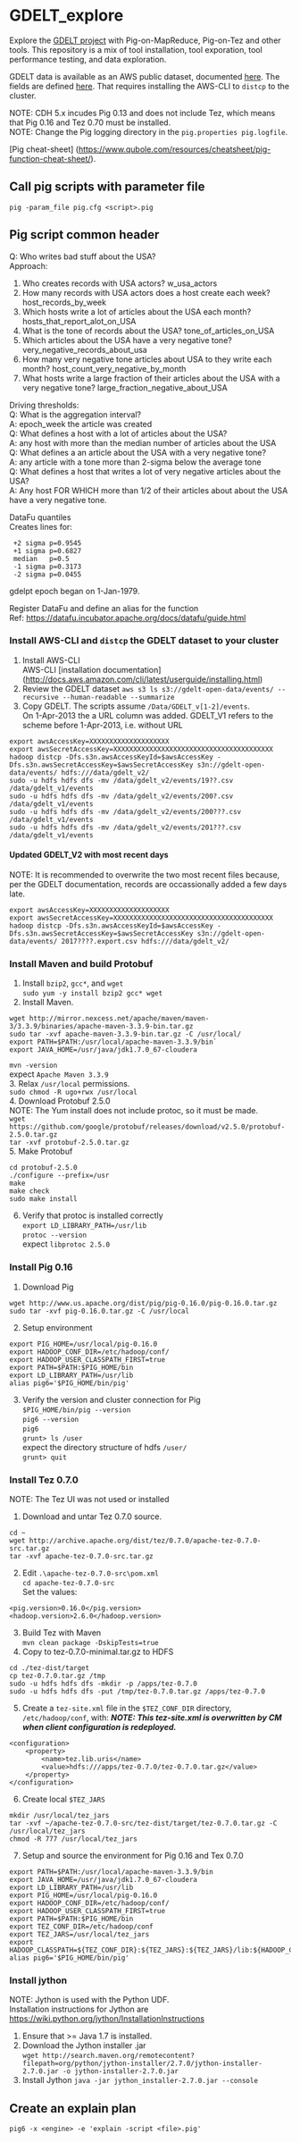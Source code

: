 # GDELT_explore
Explore the [GDELT project](http://gdeltproject.org/ "GDELT project") with Pig-on-MapReduce, Pig-on-Tez and other tools.  This repository is a mix of tool installation, tool exporation, tool performance testing, and data exploration.  

GDELT data is available as an AWS public dataset, documented [here](https://aws.amazon.com/public-datasets/gdelt/).  The fields are defined [here](http://data.gdeltproject.org/documentation/GDELT-Data_Format_Codebook.pdf).  That requires installing the AWS-CLI to `distcp` to the cluster.  

NOTE:  CDH 5.x incudes Pig 0.13 and does not include Tez, which means that Pig 0.16 and Tez 0.70 must be installed.  
NOTE:  Change the Pig logging directory in the `pig.properties pig.logfile`.

[Pig cheat-sheet] (https://www.qubole.com/resources/cheatsheet/pig-function-cheat-sheet/).  

## Call pig scripts with parameter file
`pig -param_file pig.cfg <script>.pig`

## Pig script common header
Q:  Who writes bad stuff about the USA?  
Approach:
  1. Who creates records with USA actors?
      w_usa_actors
  2. How many records with USA actors does a host create each week?
      host_records_by_week
   3. Which hosts write a lot of articles about the USA each month?
      hosts_that_report_alot_on_USA
   4. What is the tone of records about the USA?
      tone_of_articles_on_USA
   5. Which articles about the USA have a very negative tone?
      very_negative_records_about_usa
   6. How many very negative tone articles about USA to they write each month?
      host_count_very_negative_by_month
   7. What hosts write a large fraction of their articles about the USA with a very negative tone?
      large_fraction_negative_about_USA

Driving thresholds:  
     Q:  What is the aggregation interval?  
         A: epoch_week the article was created  
     Q: What defines a host with a lot of articles about the USA?  
         A: any host with more than the median number of articles about the USA  
     Q: What defines a an article about the USA with a very negative tone?  
         A: any article with a tone more than 2-sigma below the average tone  
     Q: What defines a host that writes a lot of very negative articles about the USA?  
         A: Any host FOR WHICH more than 1/2 of their articles about about the USA  
             have a very negative tone.  

DataFu quantiles    
Creates lines for:  
```
 +2 sigma p=0.9545  
 +1 sigma p=0.6827  
 median   p=0.5  
 -1 sigma p=0.3173  
 -2 sigma p=0.0455
```

gdelpt epoch began on 1-Jan-1979.  

Register DataFu and define an alias for the function  
Ref:  https://datafu.incubator.apache.org/docs/datafu/guide.html  

### Install AWS-CLI and `distcp` the GDELT dataset to your cluster
1. Install AWS-CLI  
AWS-CLI [installation documentation] (http://docs.aws.amazon.com/cli/latest/userguide/installing.html)
2. Review the GDELT dataset
`aws s3 ls s3://gdelt-open-data/events/ --recursive --human-readable --summarize`
3. Copy GDELT.  The scripts assume `/Data/GDELT_v[1-2]/events`.  
On 1-Apr-2013 the a URL column was added.  GDELT_V1 refers to the scheme before 1-Apr-2013, i.e. without URL 
```
export awsAccessKey=XXXXXXXXXXXXXXXXXXXX
export awsSecretAccessKey=XXXXXXXXXXXXXXXXXXXXXXXXXXXXXXXXXXXXXXXX
hadoop distcp -Dfs.s3n.awsAccessKeyId=$awsAccessKey -Dfs.s3n.awsSecretAccessKey=$awsSecretAccessKey s3n://gdelt-open-data/events/ hdfs:///data/gdelt_v2/
sudo -u hdfs hdfs dfs -mv /data/gdelt_v2/events/19??.csv /data/gdelt_v1/events
sudo -u hdfs hdfs dfs -mv /data/gdelt_v2/events/200?.csv /data/gdelt_v1/events
sudo -u hdfs hdfs dfs -mv /data/gdelt_v2/events/200???.csv /data/gdelt_v1/events
sudo -u hdfs hdfs dfs -mv /data/gdelt_v2/events/201???.csv /data/gdelt_v1/events
```
#### Updated GDELT_V2 with most recent days
NOTE:  It is recommended to overwrite the two most recent files because, per the GDELT documentation, records are occassionally added a few days late.  
```
export awsAccessKey=XXXXXXXXXXXXXXXXXXXX
export awsSecretAccessKey=XXXXXXXXXXXXXXXXXXXXXXXXXXXXXXXXXXXXXXXX
hadoop distcp -Dfs.s3n.awsAccessKeyId=$awsAccessKey -Dfs.s3n.awsSecretAccessKey=$awsSecretAccessKey s3n://gdelt-open-data/events/ 2017????.export.csv hdfs:///data/gdelt_v2/
```
### Install Maven and build Protobuf
1.  Install `bzip2`, `gcc*`, and `wget`  
`sudo yum -y install bzip2 gcc* wget`  
2. Install Maven.  
```
wget http://mirror.nexcess.net/apache/maven/maven-3/3.3.9/binaries/apache-maven-3.3.9-bin.tar.gz  
sudo tar -xvf apache-maven-3.3.9-bin.tar.gz -C /usr/local/  
export PATH=$PATH:/usr/local/apache-maven-3.3.9/bin`  
export JAVA_HOME=/usr/java/jdk1.7.0_67-cloudera  
```
`mvn -version`  
expect `Apache Maven 3.3.9`  
3. Relax `/usr/local` permissions.    
`sudo chmod -R ugo+rwx /usr/local`  
4.  Download Protobuf 2.5.0  
NOTE:  The Yum install does not include protoc, so it must be made.  
`wget https://github.com/google/protobuf/releases/download/v2.5.0/protobuf-2.5.0.tar.gz`  
`tar -xvf protobuf-2.5.0.tar.gz`  
5. Make Protobuf
```
cd protobuf-2.5.0  
./configure --prefix=/usr  
make  
make check  
sudo make install  
```
6. Verify that protoc is installed correctly  
`export LD_LIBRARY_PATH=/usr/lib`  
`protoc --version`   
expect `libprotoc 2.5.0`
### Install Pig 0.16
1. Download Pig
```
wget http://www.us.apache.org/dist/pig/pig-0.16.0/pig-0.16.0.tar.gz
sudo tar -xvf pig-0.16.0.tar.gz -C /usr/local
```
2. Setup environment  
```export JAVA_HOME=/usr/java/jdk1.7.0_67-cloudera
export PIG_HOME=/usr/local/pig-0.16.0
export HADOOP_CONF_DIR=/etc/hadoop/conf/
export HADOOP_USER_CLASSPATH_FIRST=true
export PATH=$PATH:$PIG_HOME/bin
export LD_LIBRARY_PATH=/usr/lib
alias pig6='$PIG_HOME/bin/pig'
```
3.  Verify the version and cluster connection for Pig  
`$PIG_HOME/bin/pig --version`  
`pig6 --version`  
`pig6`  
`grunt> ls /user`  
expect the directory structure of hdfs `/user/`  
`grunt> quit`  
### Install Tez 0.7.0
NOTE:  The Tez UI was not used or installed  
1. Download and untar Tez 0.7.0 source.  
```
cd ~  
wget http://archive.apache.org/dist/tez/0.7.0/apache-tez-0.7.0-src.tar.gz  
tar -xvf apache-tez-0.7.0-src.tar.gz  
```
2. Edit `.\apache-tez-0.7.0-src\pom.xml`  
`cd apache-tez-0.7.0-src`  
Set the values:  
```
<pig.version>0.16.0</pig.version>
<hadoop.version>2.6.0</hadoop.version>
```
3. Build Tez with Maven  
`mvn clean package -DskipTests=true`
4. Copy to tez-0.7.0-minimal.tar.gz to HDFS
```
cd ./tez-dist/target
cp tez-0.7.0.tar.gz /tmp
sudo -u hdfs hdfs dfs -mkdir -p /apps/tez-0.7.0
sudo -u hdfs hdfs dfs -put /tmp/tez-0.7.0.tar.gz /apps/tez-0.7.0
```
5.  Create a `tez-site.xml` file in the `$TEZ_CONF_DIR` directory, `/etc/hadoop/conf`, with:
**_NOTE:  This tez-site.xml is overwritten by CM when client configuration is redeployed._**
```
<configuration>
    <property>
        <name>tez.lib.uris</name>
        <value>hdfs:///apps/tez-0.7.0/tez-0.7.0.tar.gz</value>
    </property>
</configuration>
```
6. Create local `$TEZ_JARS`
```
mkdir /usr/local/tez_jars
tar -xvf ~/apache-tez-0.7.0-src/tez-dist/target/tez-0.7.0.tar.gz -C /usr/local/tez_jars 
chmod -R 777 /usr/local/tez_jars
```
7. Setup and source the environment for Pig 0.16 and Tex 0.7.0
```
export PATH=$PATH:/usr/local/apache-maven-3.3.9/bin
export JAVA_HOME=/usr/java/jdk1.7.0_67-cloudera
export LD_LIBRARY_PATH=/usr/lib
export PIG_HOME=/usr/local/pig-0.16.0
export HADOOP_CONF_DIR=/etc/hadoop/conf/
export HADOOP_USER_CLASSPATH_FIRST=true
export PATH=$PATH:$PIG_HOME/bin
export TEZ_CONF_DIR=/etc/hadoop/conf
export TEZ_JARS=/usr/local/tez_jars
export HADOOP_CLASSPATH=${TEZ_CONF_DIR}:${TEZ_JARS}:${TEZ_JARS}/lib:${HADOOP_CLASSPATH}:${JAVA_JDBC_LIBS}:${MAPREDUCE_LIBS}
alias pig6='$PIG_HOME/bin/pig'
```
### Install jython
NOTE:  Jython is used with the Python UDF.   
Installation instructions for Jython are https://wiki.python.org/jython/InstallationInstructions  
1. Ensure that >= Java 1.7 is installed.  
2. Download the Jython installer .jar  
`wget http://search.maven.org/remotecontent?filepath=org/python/jython-installer/2.7.0/jython-installer-2.7.0.jar -o jython-installer-2.7.0.jar`
3.  Install Jython
`java -jar jython_installer-2.7.0.jar --console`
## Create an explain plan ##
```
pig6 -x <engine> -e 'explain -script <file>.pig'
```
